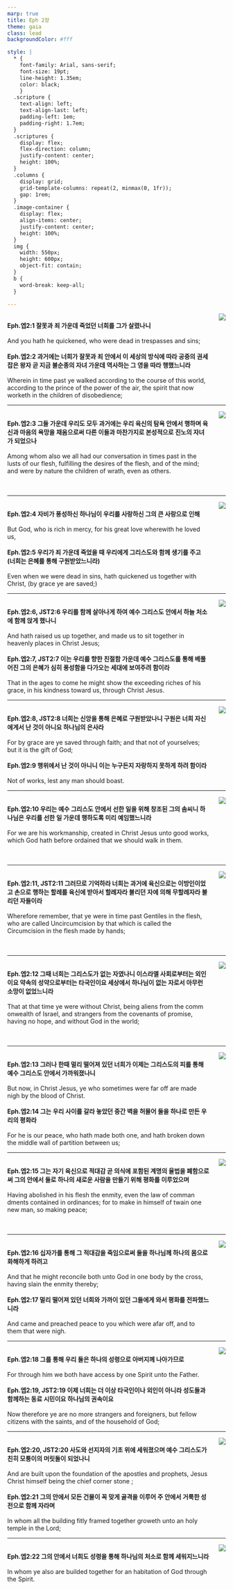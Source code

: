 ```yaml
---
marp: true
title: Eph 2장
theme: gaia
class: lead
backgroundColor: #fff

style: |
  * {
    font-family: Arial, sans-serif;
    font-size: 19pt;
    line-height: 1.35em;
    color: black;
    }
  .scripture {
    text-align: left;
    text-align-last: left;
    padding-left: 1em;
    padding-right: 1.7em;
  }
  .scriptures {
    display: flex;
    flex-direction: column;
    justify-content: center;
    height: 100%;
  }
  .columns {
    display: grid;
    grid-template-columns: repeat(2, minmax(0, 1fr));
    gap: 1rem;
  }
  .image-container {
    display: flex;
    align-items: center;
    justify-content: center;
    height: 100%;
  }
  img {
    width: 550px;
    height: 600px;
    object-fit: contain;
  }
  b {
    word-break: keep-all;
  }

---
```


<div class="columns">
  <div class="scriptures">
    <br>
    <div class="scripture">
      <b>Eph.엡2:1 잘못과 죄 가운데 죽었던 너희를 그가 살렸나니 
      </b>
    </div>
    <br>
    <div class="scripture">And you hath he quickened, who were dead in trespasses and sins; 
    </div>
    <br>
    <div class="scripture">
      <b>Eph.엡2:2 과거에는 너희가 잘못과 죄 안에서 이 세상의 방식에 따라 공중의 권세 잡은 왕자 곧 지금 불순종의 자녀 가운데 역사하는 그 영을 따라 행했느니라 
      </b>
    </div>
    <br>
    <div class="scripture">Wherein in time past ye walked according to the course of this world, according to the prince of the power of the air, the spirit that now worketh in the children of disobedience; 
    </div>         
  </div>
  <div class="image-container">
    <img src='../../pictures/picture_177.jpg'>
  </div>
</div>

---

<div class="columns">
  <div class="scriptures">
    <br>
    <div class="scripture">
      <b>Eph.엡2:3 그들 가운데 우리도 모두 과거에는 우리 육신의 탐욕 안에서 행하며 육신과 마음의 욕망을 채움으로써 다른 이들과 마찬가지로 본성적으로 진노의 자녀가 되었으나 
      </b>
    </div>
    <br>
    <div class="scripture">Among whom also we all had our conversation in times past in the lusts of our flesh, fulfilling the desires of the flesh, and of the mind; and were by nature the children of wrath, even as others. 
    </div>
    <br>
    <div class="scripture">
      <b>
      </b>
    </div>
    <br>
    <div class="scripture">
    </div>         
  </div>
  <div class="image-container">
    <img src='../../pictures/picture_32.jpg'>
  </div>
</div>

---

<div class="columns">
  <div class="scriptures">
    <br>
    <div class="scripture">
      <b>Eph.엡2:4 자비가 풍성하신 하나님이 우리를 사랑하신 그의 큰 사랑으로 인해 
      </b>
    </div>
    <br>
    <div class="scripture">But God, who is rich in mercy, for his great love wherewith he loved us, 
    </div>
    <br>
    <div class="scripture">
      <b>Eph.엡2:5 우리가 죄 가운데 죽었을 때 우리에게 그리스도와 함께 생기를 주고 (너희는 은혜를 통해 구원받았느니라) 
      </b>
    </div>
    <br>
    <div class="scripture">Even when we were dead in sins, hath quickened us together with Christ, (by grace ye are saved;) 
    </div>         
  </div>
  <div class="image-container">
    <img src='../../pictures/picture_143.jpg'>
  </div>
</div>

---

<div class="columns">
  <div class="scriptures">
    <br>
    <div class="scripture">
      <b>Eph.엡2:6, JST2:6 우리를 함께 살아나게 하여 예수 그리스도 안에서 하늘 처소에 함께 앉게 했나니 
      </b>
    </div>
    <br>
    <div class="scripture">And hath raised us up together, and made us to sit together in heavenly places in Christ Jesus; 
    </div>
    <br>
    <div class="scripture">
      <b>Eph.엡2:7, JST2:7 이는 우리를 향한 친절함 가운데 예수 그리스도를 통해 베풀어진 그의 은혜가 심히 풍성함을 다가오는 세대에 보여주려 함이라 
      </b>
    </div>
    <br>
    <div class="scripture">That in the ages to come he might show the exceeding riches of his grace, in his kindness toward us, through Christ Jesus. 
    </div>         
  </div>
  <div class="image-container">
    <img src='../../pictures/picture_47.jpg'>
  </div>
</div>

---

<div class="columns">
  <div class="scriptures">
    <br>
    <div class="scripture">
      <b>Eph.엡2:8, JST2:8 너희는 신앙을 통해 은혜로 구원받았나니 구원은 너희 자신에게서 난 것이 아니요 하나님의 은사라 
      </b>
    </div>
    <br>
    <div class="scripture">For by grace are ye saved through faith; and that not of yourselves; but it is the gift of God; 
    </div>
    <br>
    <div class="scripture">
      <b>Eph.엡2:9 행위에서 난 것이 아니니 이는 누구든지 자랑하지 못하게 하려 함이라 
      </b>
    </div>
    <br>
    <div class="scripture">Not of works, lest any man should boast. 
    </div>         
  </div>
  <div class="image-container">
    <img src='../../pictures/picture_134.jpg'>
  </div>
</div>

---

<div class="columns">
  <div class="scriptures">
    <br>
    <div class="scripture">
      <b>Eph.엡2:10 우리는 예수 그리스도 안에서 선한 일을 위해 창조된 그의 솜씨니 하나님은 우리를 선한 일 가운데 행하도록 미리 예임했느니라 
      </b>
    </div>
    <br>
    <div class="scripture">For we are his workmanship, created in Christ Jesus unto good works, which God hath before ordained that we should walk in them. 
    </div>
    <br>
    <div class="scripture">
      <b>
      </b>
    </div>
    <br>
    <div class="scripture">
    </div>         
  </div>
  <div class="image-container">
    <img src='../../pictures/picture_172.jpg'>
  </div>
</div>

---

<div class="columns">
  <div class="scriptures">
    <br>
    <div class="scripture">
      <b>Eph.엡2:11, JST2:11 그러므로 기억하라 너희는 과거에 육신으로는 이방인이었고 손으로 행하는 할례를 육신에 받아서 할례자라 불리던 자에 의해 무할례자라 불리던 자들이라 
      </b>
    </div>
    <br>
    <div class="scripture">Wherefore remember, that ye were in time past Gentiles in the flesh, who are called Uncircumcision by that which is called the Circumcision in the flesh made by hands; 
    </div>
    <br>
    <div class="scripture">
      <b>
      </b>
    </div>
    <br>
    <div class="scripture">
    </div>         
  </div>
  <div class="image-container">
    <img src='../../pictures/picture_133.jpg'>
  </div>
</div>

---

<div class="columns">
  <div class="scriptures">
    <br>
    <div class="scripture">
      <b>Eph.엡2:12 그때 너희는 그리스도가 없는 자였나니 이스라엘 사회로부터는 외인이요 약속의 성약으로부터는 타국인이요 세상에서 하나님이 없는 자로서 아무런 소망이 없었느니라 
      </b>
    </div>
    <br>
    <div class="scripture">That at that time ye were without Christ, being aliens from the comm onwealth of Israel, and strangers from the covenants of promise, having no hope, and without God in the world; 
    </div>
    <br>
    <div class="scripture">
      <b>
      </b>
    </div>
    <br>
    <div class="scripture">
    </div>         
  </div>
  <div class="image-container">
    <img src='../../pictures/picture_157.jpg'>
  </div>
</div>

---

<div class="columns">
  <div class="scriptures">
    <br>
    <div class="scripture">
      <b>Eph.엡2:13 그러나 한때 멀리 떨어져 있던 너희가 이제는 그리스도의 피를 통해 예수 그리스도 안에서 가까워졌나니 
      </b>
    </div>
    <br>
    <div class="scripture">But now, in Christ Jesus, ye who sometimes were far off are made nigh by the blood of Christ. 
    </div>
    <br>
    <div class="scripture">
      <b>Eph.엡2:14 그는 우리 사이를 갈라 놓았던 중간 벽을 허물어 둘을 하나로 만든 우리의 평화라 
      </b>
    </div>
    <br>
    <div class="scripture">For he is our peace, who hath made both one, and hath broken down the middle wall of partition between us; 
    </div>         
  </div>
  <div class="image-container">
    <img src='../../pictures/picture_138.jpg'>
  </div>
</div>

---

<div class="columns">
  <div class="scriptures">
    <br>
    <div class="scripture">
      <b>Eph.엡2:15 그는 자기 육신으로 적대감 곧 의식에 포함된 계명의 율법을 폐함으로써 그의 안에서 둘로 하나의 새로운 사람을 만들기 위해 평화를 이루었으며 
      </b>
    </div>
    <br>
    <div class="scripture">Having abolished in his flesh the enmity, even the law of comman dments contained in ordinances; for to make in himself of twain one new man, so making peace; 
    </div>
    <br>
    <div class="scripture">
      <b>
      </b>
    </div>
    <br>
    <div class="scripture">
    </div>         
  </div>
  <div class="image-container">
    <img src='../../pictures/picture_9.jpg'>
  </div>
</div>

---

<div class="columns">
  <div class="scriptures">
    <br>
    <div class="scripture">
      <b>Eph.엡2:16 십자가를 통해 그 적대감을 죽임으로써 둘을 하나님께 하나의 몸으로 화해하게 하려고 
      </b>
    </div>
    <br>
    <div class="scripture">And that he might reconcile both unto God in one body by the cross, having slain the enmity thereby; 
    </div>
    <br>
    <div class="scripture">
      <b>Eph.엡2:17 멀리 떨어져 있던 너희와 가까이 있던 그들에게 와서 평화를 전파했느니라 
      </b>
    </div>
    <br>
    <div class="scripture">And came and preached peace to you which were afar off, and to them that were nigh. 
    </div>         
  </div>
  <div class="image-container">
    <img src='../../pictures/picture_152.jpg'>
  </div>
</div>

---

<div class="columns">
  <div class="scriptures">
    <br>
    <div class="scripture">
      <b>Eph.엡2:18 그를 통해 우리 둘은 하나의 성령으로 아버지께 나아가므로 
      </b>
    </div>
    <br>
    <div class="scripture">For through him we both have access by one Spirit unto the Father. 
    </div>
    <br>
    <div class="scripture">
      <b>Eph.엡2:19, JST2:19 이제 너희는 더 이상 타국인이나 외인이 아니라 성도들과 함께하는 동료 시민이요 하나님의 권속이요 
      </b>
    </div>
    <br>
    <div class="scripture">Now therefore ye are no more strangers and foreigners, but fellow citizens with the saints, and of the household of God; 
    </div>         
  </div>
  <div class="image-container">
    <img src='../../pictures/picture_178.jpg'>
  </div>
</div>

---

<div class="columns">
  <div class="scriptures">
    <br>
    <div class="scripture">
      <b>Eph.엡2:20, JST2:20 사도와 선지자의 기초 위에 세워졌으며 예수 그리스도가 친히 모퉁이의 머릿돌이 되었나니 
      </b>
    </div>
    <br>
    <div class="scripture">And are built upon the foundation of the apostles and prophets, Jesus Christ himself being the chief corner stone ; 
    </div>
    <br>
    <div class="scripture">
      <b>Eph.엡2:21 그의 안에서 모든 건물이 꼭 맞게 골격을 이루어 주 안에서 거룩한 성전으로 함께 자라며 
      </b>
    </div>
    <br>
    <div class="scripture">In whom all the building fitly framed together groweth unto an holy temple in the Lord; 
    </div>         
  </div>
  <div class="image-container">
    <img src='../../pictures/picture_69.jpg'>
  </div>
</div>

---

<div class="columns">
  <div class="scriptures">
    <br>
    <div class="scripture">
      <b>Eph.엡2:22 그의 안에서 너희도 성령을 통해 하나님의 처소로 함께 세워지느니라 
      </b>
    </div>
    <br>
    <div class="scripture">In whom ye also are builded together for an habitation of God through the Spirit.
    </div>
    <br>
    <div class="scripture">
      <b>
      </b>
    </div>
    <br>
    <div class="scripture">
    </div>         
  </div>
  <div class="image-container">
    <img src='../../pictures/picture_119.jpg'>
  </div>
</div>

